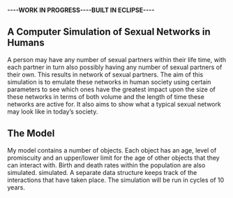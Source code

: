 

**<centre>----WORK IN PROGRESS----BUILT IN ECLIPSE----</centre>**


A Computer Simulation of Sexual Networks in Humans
-------------------------------------------------------

A person may have any number of sexual partners within their life time, with each partner in turn also possibly 
having any number of sexual partners of their own. This results in network of sexual partners. The aim of this 
simulation is to emulate these networks in human society using certain parameters to see which ones have the 
greatest impact upon the size of these networks in terms of both volume and the length of time these networks 
are active for. It also aims to show what a typical sexual network may look like in today’s society.

The Model
---------

My model contains a number of objects. Each object has an age, level  of promiscuity and an upper/lower limit 
for the age of other objects that they can interact with. Birth and death rates within the population are also simulated. simulated. A separate data structure keeps track of the interactions that have taken place. The simulation will be run in cycles of 10 years.
